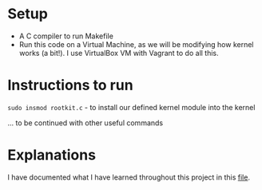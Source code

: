 # Setup
- A C compiler to run Makefile
- Run this code on a Virtual Machine, as we will be modifying how kernel works (a bit!). I use VirtualBox VM with Vagrant to do all this.


# Instructions to run
`sudo insmod rootkit.c` - to install our defined kernel module into the kernel

... to be continued with other useful commands
 
# Explanations
I have documented what I have learned throughout this project in this [file](./Rootkit.md).
